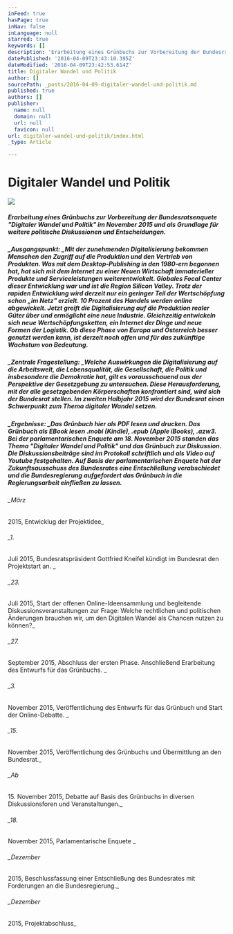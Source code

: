 ```yaml
---
inFeed: true
hasPage: true
inNav: false
inLanguage: null
starred: true
keywords: []
description: 'Erarbeitung eines Grünbuchs zur Vorbereitung der Bundesratsenquete "Digitaler Wandel und Politik" im November 2015 und als Grundlage für weitere politische Diskussionen und Entscheidungen.'
datePublished: '2016-04-09T23:43:10.395Z'
dateModified: '2016-04-09T23:42:53.614Z'
title: Digitaler Wandel und Politik
author: []
sourcePath: _posts/2016-04-09-digitaler-wandel-und-politik.md
published: true
authors: []
publisher:
  name: null
  domain: null
  url: null
  favicon: null
url: digitaler-wandel-und-politik/index.html
_type: Article

---
```

# Digitaler Wandel und Politik
![](https://imgflo.herokuapp.com/graph/vahj1ThiexotieMo/5fcbf968fe7de456c8594cce98c96ba9/passthrough.jpg?height=600&input=https%3A%2F%2Fthe-grid-user-content.s3-us-west-2.amazonaws.com%2F0c1b4cbf-d226-4239-9088-06701d128f63.jpg)

##### Erarbeitung eines Grünbuchs zur Vorbereitung der Bundesratsenquete "Digitaler Wandel und Politik" im November 2015 und als Grundlage für weitere politische Diskussionen und Entscheidungen.

##### _Ausgangspunkt: _Mit der zunehmenden Digitalisierung bekommen Menschen den Zugriff auf die Produktion und den Vertrieb von Produkten. Was mit dem Desktop‐Publishing in den 1980‐ern begonnen hat, hat sich mit dem Internet zu einer Neuen Wirtschaft immaterieller Produkte und Serviceleistungen weiterentwickelt. Globales Focal Center dieser Entwicklung war und ist die Region Silicon Valley. Trotz der rapiden Entwicklung wird derzeit nur ein geringer Teil der Wertschöpfung schon „im Netz" erzielt. 10 Prozent des Handels werden online abgewickelt. Jetzt greift die Digitalisierung auf die Produktion realer Güter über und ermöglicht eine neue Industrie. Gleichzeitig entwickeln sich neue Wertschöpfungsketten, ein Internet der Dinge und neue Formen der Logistik. Ob diese Phase von Europa und Österreich besser genutzt werden kann, ist derzeit noch offen und für das zukünftige Wachstum von Bedeutung. 

##### _Zentrale Fragestellung: _Welche Auswirkungen die Digitalisierung auf die Arbeitswelt, die Lebensqualität, die Gesellschaft, die Politik und insbesondere die Demokratie hat, gilt es vorausschauend aus der Perspektive der Gesetzgebung zu untersuchen. Diese Herausforderung, mit der alle gesetzgebenden Körperschaften konfrontiert sind, wird sich der Bundesrat stellen. Im zweiten Halbjahr 2015 wird der Bundesrat einen Schwerpunkt zum Thema digitaler Wandel setzen. 

##### _Ergebnisse: _Das Grünbuch hier als PDF lesen und drucken. Das Grünbuch als EBook lesen .mobi (Kindle), .epub (Apple iBooks), .azw3\. Bei der parlamentarischen Enquete am 18\. November 2015 standen das Thema "Digitaler Wandel und Politik" und das Grünbuch zur Diskussion. Die Diskussionsbeiträge sind im Protokoll schriftlich und als Video auf Youtube festgehalten. Auf Basis der parlamentarischen Enquete hat der Zukunftsausschuss des Bundesrates eine Entschließung verabschiedet und die Bundesregierung aufgefordert das Grünbuch in die Regierungsarbeit einfließen zu lassen.

###### _März
2015, Entwicklug der Projektidee_

###### _1\.
Juli 2015, Bundesratspräsident
Gottfried Kneifel kündigt im Bundesrat den Projektstart an. _

###### _23\.
Juli 2015, Start der offenen Online-Ideensammlung und begleitende
Diskussionsveranstaltungen zur Frage: Welche rechtlichen und politischen Änderungen
brauchen wir, um den Digitalen Wandel als Chancen nutzen zu können?_

###### _27\.
September 2015, Abschluss der ersten Phase. Anschließend
Erarbeitung des Entwurfs für das Grünbuchs. _

###### _3\.
November 2015, Veröffentlichung des Entwurfs für das Grünbuch
und Start der Online-Debatte. _

###### _15\.
November 2015, Veröffentlichung des Grünbuchs und Übermittlung
an den Bundesrat._

###### _Ab
15\. November 2015, Debatte auf Basis des Grünbuchs in diversen Diskussionsforen
und Veranstaltungen._

###### _18\.
November 2015, Parlamentarische Enquete _

###### _Dezember
2015, Beschlussfassung einer Entschließung des Bundesrates mit
Forderungen an die Bundesregierung._

###### _Dezember
2015, Projektabschluss_

[][0]

[0]: http://www.besserentscheiden.at/#!digitaler-wandel-und-politik/s5tlb